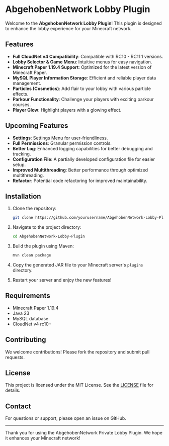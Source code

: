 # AbgehobenNetwork Lobby Plugin

Welcome to the **AbgehobenNetwork Lobby Plugin**! This plugin is designed to enhance the lobby experience for your Minecraft network. 

## Features

- **Full CloudNet v4 Compatibility**: Compatible with RC10 - RC11.1 versions.
- **Lobby Selector & Game Menu**: Intuitive menus for easy navigation.
- **Minecraft Paper 1.19.4 Support**: Optimized for the latest version of Minecraft Paper.
- **MySQL Player Information Storage**: Efficient and reliable player data management.
- **Particles (Cosmetics)**: Add flair to your lobby with various particle effects.
- **Parkour Functionality**: Challenge your players with exciting parkour courses.
- **Player Glow**: Highlight players with a glowing effect.

## Upcoming Features


- **Settings**: Settings Menu for user-friendliness.
- **Full Permissions**: Granular permission controls.
- **Better Log**: Enhanced logging capabilities for better debugging and tracking.
- **Configuration File**: A partially developed configuration file for easier setup.
- **Improved Multithreading**: Better performance through optimized multithreading.
- **Refactor**: Potential code refactoring for improved maintainability.

## Installation

1. Clone the repository:
    ```sh
    git clone https://github.com/yourusername/AbgehobenNetwork-Lobby-Plugin.git
    ```

2. Navigate to the project directory:
    ```sh
    cd AbgehobenNetwork-Lobby-Plugin
    ```

3. Build the plugin using Maven:
    ```sh
    mvn clean package
    ```

4. Copy the generated JAR file to your Minecraft server's `plugins` directory.

5. Restart your server and enjoy the new features!

## Requirements

- Minecraft Paper 1.19.4
- Java 23
- MySQL database
- CloudNet v4 rc10+

## Contributing

We welcome contributions! Please fork the repository and submit pull requests.

## License

This project is licensed under the MIT License. See the [LICENSE](LICENSE) file for details.

## Contact

For questions or support, please open an issue on GitHub.

---

Thank you for using the AbgehobenNetwork Private Lobby Plugin. We hope it enhances your Minecraft network!
